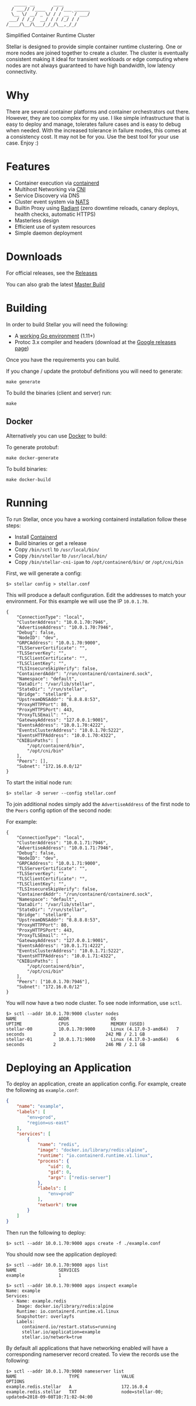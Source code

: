 ```
   _____ __       ____
  / ___// /____  / / /___ ______
  \__ \/ __/ _ \/ / / __ `/ ___/
 ___/ / /_/  __/ / / /_/ / /
/____/\__/\___/_/_/\__,_/_/

```

Simplified Container Runtime Cluster

Stellar is designed to provide simple container runtime clustering.  One
or more nodes are joined together to create a cluster.  The cluster
is eventually consistent making it ideal for transient workloads or edge
computing where nodes are not always guaranteed to have high bandwidth, low
latency connectivity.

# Why
There are several container platforms and container orchestrators out there.
However, they are too complex for my use.  I like simple infrastructure that
is easy to deploy and manage, tolerates failure cases and is easy to debug
when needed.  With the increased tolerance in failure modes, this comes at
a consistency cost.  It may not be for you.  Use the best tool for your use
case.  Enjoy :)

# Features

- Container execution via [containerd](https://github.com/containerd/containerd)
- Multihost Networking via [CNI](https://github.com/containernetworking/cni)
- Service Discovery via DNS
- Cluster event system via [NATS](https://github.com/nats-io/gnatsd)
- Builtin Proxy using [Radiant](https://github.com/stellarproject/radiant) (zero downtime reloads, canary deploys, health checks, automatic HTTPS)
- Masterless design
- Efficient use of system resources
- Simple daemon deployment

# Downloads
For official releases, see the [Releases](https://github.com/ehazlett/stellar/releases)

You can also grab the latest [Master Build](https://s3.us-east-2.amazonaws.com/stellar-release/latest/stellar-linux-amd64.tar.gz)

# Building
In order to build Stellar you will need the following:

- A [working Go environment](https://golang.org/doc/code.html) (1.11+)
- Protoc 3.x compiler and headers (download at the [Google releases page](https://github.com/google/protobuf/releases))

Once you have the requirements you can build.

If you change / update the protobuf definitions you will need to generate:

`make generate`

To build the binaries (client and server) run:

`make`

## Docker
Alternatively you can use [Docker](https://www.docker.com) to build:

To generate protobuf:

`make docker-generate`

To build binaries:

`make docker-build`

# Running
To run Stellar, once you have a working containerd installation follow these steps:

- Install [Containerd](https://github.com/containerd/containerd#getting-started)
- Build binaries or get a release
- Copy `/bin/sctl` to `/usr/local/bin/`
- Copy `/bin/stellar` to `/usr/local/bin/`
- Copy `/bin/stellar-cni-ipam` to `/opt/containerd/bin/` or `/opt/cni/bin`

First, we will generate a config:

```
$> stellar config > stellar.conf
```

This will produce a default configuration.  Edit the addresses to match your environment.  For
this example we will use the IP `10.0.1.70`.

```
{
    "ConnectionType": "local",
    "ClusterAddress": "10.0.1.70:7946",
    "AdvertiseAddress": "10.0.1.70:7946",
    "Debug": false,
    "NodeID": "dev",
    "GRPCAddress": "10.0.1.70:9000",
    "TLSServerCertificate": "",
    "TLSServerKey": "",
    "TLSClientCertificate": "",
    "TLSClientKey": "",
    "TLSInsecureSkipVerify": false,
    "ContainerdAddr": "/run/containerd/containerd.sock",
    "Namespace": "default",
    "DataDir": "/var/lib/stellar",
    "StateDir": "/run/stellar",
    "Bridge": "stellar0",
    "UpstreamDNSAddr": "8.8.8.8:53",
    "ProxyHTTPPort": 80,
    "ProxyHTTPSPort": 443,
    "ProxyTLSEmail": "",
    "GatewayAddress": "127.0.0.1:9001",
    "EventsAddress": "10.0.1.70:4222",
    "EventsClusterAddress": "10.0.1.70:5222",
    "EventsHTTPAddress": "10.0.1.70:4322",
    "CNIBinPaths": [
        "/opt/containerd/bin",
        "/opt/cni/bin"
    ],
    "Peers": [],
    "Subnet": "172.16.0.0/12"
}
```

To start the initial node run:

```
$> stellar -D server --config stellar.conf
```

To join additional nodes simply add the `AdvertiseAddress` of the first node to the `Peers`
config option of the second node:

For example:

```
{
    "ConnectionType": "local",
    "ClusterAddress": "10.0.1.71:7946",
    "AdvertiseAddress": "10.0.1.71:7946",
    "Debug": false,
    "NodeID": "dev",
    "GRPCAddress": "10.0.1.71:9000",
    "TLSServerCertificate": "",
    "TLSServerKey": "",
    "TLSClientCertificate": "",
    "TLSClientKey": "",
    "TLSInsecureSkipVerify": false,
    "ContainerdAddr": "/run/containerd/containerd.sock",
    "Namespace": "default",
    "DataDir": "/var/lib/stellar",
    "StateDir": "/run/stellar",
    "Bridge": "stellar0",
    "UpstreamDNSAddr": "8.8.8.8:53",
    "ProxyHTTPPort": 80,
    "ProxyHTTPSPort": 443,
    "ProxyTLSEmail": "",
    "GatewayAddress": "127.0.0.1:9001",
    "EventsAddress": "10.0.1.71:4222",
    "EventsClusterAddress": "10.0.1.71:5222",
    "EventsHTTPAddress": "10.0.1.71:4322",
    "CNIBinPaths": [
        "/opt/containerd/bin",
        "/opt/cni/bin"
    ],
    "Peers": ["10.0.1.70:7946"],
    "Subnet": "172.16.0.0/12"
}
```

You will now have a two node cluster.  To see node information, use `sctl`.

```
$> sctl --addr 10.0.1.70:9000 cluster nodes
NAME                ADDR                OS                       UPTIME              CPUS                MEMORY (USED)
stellar-00          10.0.1.70:9000      Linux (4.17.0-3-amd64)   7 seconds           2                   242 MB / 2.1 GB
stellar-01          10.0.1.71:9000      Linux (4.17.0-3-amd64)   6 seconds           2                   246 MB / 2.1 GB
```

# Deploying an Application
To deploy an application, create an application config.  For example, create the following as `example.conf`:

```json
{
    "name": "example",
    "labels": [
        "env=prod",
        "region=us-east"
    ],
    "services": [
        {
            "name": "redis",
            "image": "docker.io/library/redis:alpine",
            "runtime": "io.containerd.runtime.v1.linux",
            "process": {
                "uid": 0,
                "gid": 0,
                "args": ["redis-server"]
            },
            "labels": [
                "env=prod"
            ],
            "network": true
        }
    ]
}

```

Then run the following to deploy:

```
$> sctl --addr 10.0.1.70:9000 apps create -f ./example.conf
```

You should now see the application deployed:

```
$> sctl --addr 10.0.1.70:9000 apps list
NAME                SERVICES
example             1

$> sctl --addr 10.0.1.70:9000 apps inspect example
Name: example
Services:
  - Name: example.redis
    Image: docker.io/library/redis:alpine
    Runtime: io.containerd.runtime.v1.linux
    Snapshotter: overlayfs
    Labels:
      containerd.io/restart.status=running
      stellar.io/application=example
      stellar.io/network=true

```

By default all applications that have networking enabled will have a corresponding nameserver record
created.  To view the records use the following:

```
$> sctl --addr 10.0.1.70:9000 nameserver list
NAME                    TYPE                VALUE                                            OPTIONS
example.redis.stellar   A                   172.16.0.4
example.redis.stellar   TXT                 node=stellar-00; updated=2018-09-08T10:71:02-04:00
```
